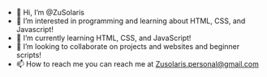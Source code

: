 - 👋 Hi, I’m @ZuSolaris
- 👀 I’m interested in programming and learning about HTML, CSS, and Javascript!
- 🌱 I’m currently learning HTML, CSS, and JavaScript!
- 💞️ I’m looking to collaborate on projects and websites and beginner scripts!
- 📫 How to reach me you can reach me at Zusolaris.personal@gmail.com

<!---
ZuSolaris/ZuSolaris is a ✨ special ✨ repository because its `README.md` (this file) appears on your GitHub profile.
You can click the Preview link to take a look at your changes.
--->
